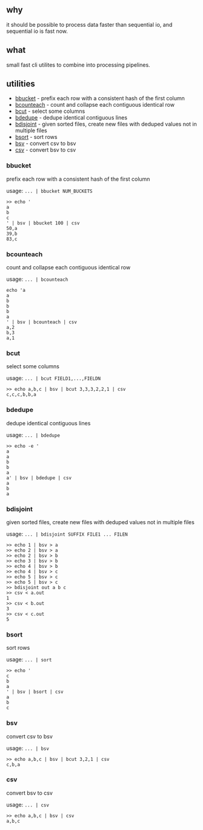 ## why

it should be possible to process data faster than sequential io, and sequential io is fast now.

## what

small fast cli utilites to combine into processing pipelines.

## utilities

- [bbucket](#bbucket) - prefix each row with a consistent hash of the first column
- [bcounteach](#bcounteach) - count and collapse each contiguous identical row
- [bcut](#bcut) - select some columns
- [bdedupe](#bdedupe) - dedupe identical contiguous lines
- [bdisjoint](#bdisjoint) - given sorted files, create new files with deduped values not in multiple files
- [bsort](#bsort) - sort rows
- [bsv](#bsv) - convert csv to bsv
- [csv](#csv) - convert bsv to csv

### bbucket

prefix each row with a consistent hash of the first column

usage: `... | bbucket NUM_BUCKETS`

```
>> echo '
a
b
c
' | bsv | bbucket 100 | csv
50,a
39,b
83,c
```

### bcounteach

count and collapse each contiguous identical row

usage: `... | bcounteach`

```
echo 'a
a
b
b
b
a
' | bsv | bcounteach | csv
a,2
b,3
a,1
```

### bcut

select some columns

usage: `... | bcut FIELD1,...,FIELDN`

```
>> echo a,b,c | bsv | bcut 3,3,3,2,2,1 | csv
c,c,c,b,b,a
```

### bdedupe

dedupe identical contiguous lines

usage: `... | bdedupe`

```
>> echo -e '
a
a
b
b
a
a' | bsv | bdedupe | csv
a
b
a
```

### bdisjoint

given sorted files, create new files with deduped values not in multiple files

usage: `... | bdisjoint SUFFIX FILE1 ... FILEN`

```
>> echo 1 | bsv > a
>> echo 2 | bsv > a
>> echo 2 | bsv > b
>> echo 3 | bsv > b
>> echo 4 | bsv > b
>> echo 4 | bsv > c
>> echo 5 | bsv > c
>> echo 5 | bsv > c
>> bdisjoint out a b c
>> csv < a.out
1
>> csv < b.out
3
>> csv < c.out
5
```

### bsort

sort rows

usage: `... | sort`

```
>> echo '
c
b
a
' | bsv | bsort | csv
a
b
c
```

### bsv

convert csv to bsv

usage: `... | bsv`

```
>> echo a,b,c | bsv | bcut 3,2,1 | csv
c,b,a
```

### csv

convert bsv to csv

usage: `... | csv`

```
>> echo a,b,c | bsv | csv
a,b,c
```